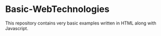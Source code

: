 # Basic-WebTechnologies
This repository contains very basic examples written in HTML along with Javascript.
